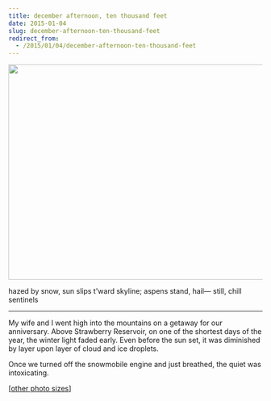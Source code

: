 ```yaml
---
title: december afternoon, ten thousand feet
date: 2015-01-04
slug: december-afternoon-ten-thousand-feet
redirect_from:
  - /2015/01/04/december-afternoon-ten-thousand-feet
---
```


<a href="https://www.flickr.com/photos/daniel_hardman/16107071596/sizes/h/"><img class="aligncenter" alt="" src="https://farm8.staticflickr.com/7538/16107071596_3838b2c5e3_z.jpg" width="640" height="427" /></a>
<p class="haiku">hazed by snow, sun slips
t'ward skyline; aspens stand, hail—
still, chill sentinels</p>


<hr />

My wife and I went high into the mountains on a getaway for our anniversary. Above Strawberry Reservoir, on one of the shortest days of the year, the winter light faded early. Even before the sun set, it was diminished by layer upon layer of cloud and ice droplets.

Once we turned off the snowmobile engine and just breathed, the quiet was intoxicating.

[<a href="https://www.flickr.com/photos/daniel_hardman/16107071596/sizes/h/" target="_blank">other photo sizes</a>]